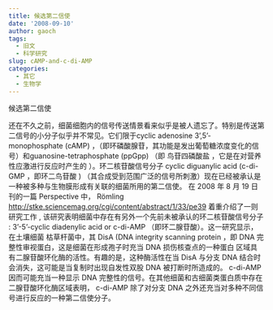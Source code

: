 ```yaml
---
title: 候选第二信使
date: '2008-09-10'
author: gaoch
tags:
  - 旧文
  - 科学研究
slug: cAMP-and-c-di-AMP
categories:
  - 其它
  - 生物学
---
```


候选第二信使

还在不久之前，细菌细胞内的信号传送情景看来似乎是被人遗忘了。特别是传送第二信号的小分子似乎并不常见。它们限于cyclic
adenosine 3’,5’-monophosphate (cAMP)
，（即环磷酸腺苷，其功能是发出葡萄糖浓度变化的信号）和guanosine-tetraphosphate
(ppGpp) （即 鸟苷四磷酸盐 ，它是在对营养性应激进行反应时产生的
）。环二核苷酸信号分子 cyclic diguanylic acid (c-di-GMP ，即环二鸟苷酸 )
（其合成受到范围广泛的信号所刺激）现在已经被承认是一种被多种与生物膜形成有关联的细菌所用的第二信使。
在 2008 年 8 月 19 日 刊的一篇 Perspective 中， Römling
<http://stke.sciencemag.org/cgi/content/abstract/1/33/pe39>
着重介绍了一则研究工作 ,
该研究表明细菌中存在有另外一个先前未被承认的环二核苷酸信号分子 :
3’-5’-cyclic diadenylic acid or c-di-AMP
（即环二腺苷酸）。这一研究显示，在土壤细菌 枯草杆菌中，其 DisA (DNA
integrity scanning protein ，即 DNA
完整性审视蛋白，这是细菌在形成孢子时充当 DNA 损伤核查点的一种蛋白
区域具有二腺苷酸环化酶的活性。有趣的是，这种酶活性在当 DisA 与分支 DNA
结合时会消失，这可能是当复制时出现自发性双股 DNA 被打断时所造成的。
c-di-AMP 因而可能充当一种显示 DNA
完整性的信号。在其他细菌和古细菌类蛋白质中存在二腺苷酸环化酶区域表明，
c-di-AMP 除了对分支 DNA
之外还充当对多种不同信号进行反应的一种第二信使分子。

